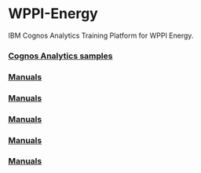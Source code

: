 # WPPI-Energy
IBM Cognos Analytics Training Platform for WPPI Energy.

<h3><a href="https://www.ibm.com/docs/en/cognos-analytics/11.1.0?topic=samples-cognos-analytics">Cognos Analytics samples</a></h3>

<h3><a href="https://www.ibm.com/docs/en/cognos-analytics/11.1.0?topic=manuals">Manuals</a></h3>

<h3><a href="https://www.ibm.com/docs/en/cognos-analytics/11.1.0?topic=manuals">Manuals</a></h3>

<h3><a href="https://www.ibm.com/docs/en/cognos-analytics/11.1.0?topic=manuals">Manuals</a></h3>

<h3><a href="https://www.ibm.com/docs/en/cognos-analytics/11.1.0?topic=manuals">Manuals</a></h3>

<h3><a href="https://www.ibm.com/docs/en/cognos-analytics/11.1.0?topic=manuals">Manuals</a></h3>

